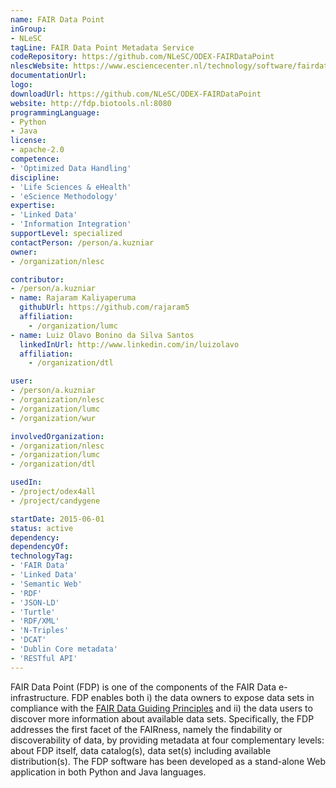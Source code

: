 ```yaml
---
name: FAIR Data Point
inGroup:
- NLeSC
tagLine: FAIR Data Point Metadata Service
codeRepository: https://github.com/NLeSC/ODEX-FAIRDataPoint
nlescWebsite: https://www.esciencecenter.nl/technology/software/fairdatapoint
documentationUrl:
logo:
downloadUrl: https://github.com/NLeSC/ODEX-FAIRDataPoint
website: http://fdp.biotools.nl:8080
programmingLanguage:
- Python
- Java
license:
- apache-2.0
competence:
- 'Optimized Data Handling'
discipline:
- 'Life Sciences & eHealth'
- 'eScience Methodology'
expertise:
- 'Linked Data'
- 'Information Integration'
supportLevel: specialized
contactPerson: /person/a.kuzniar
owner:
- /organization/nlesc

contributor:
- /person/a.kuzniar
- name: Rajaram Kaliyaperuma
  githubUrl: https://github.com/rajaram5
  affiliation:
    - /organization/lumc
- name: Luiz Olavo Bonino da Silva Santos
  linkedInUrl: http://www.linkedin.com/in/luizolavo
  affiliation:
    - /organization/dtl

user:
- /person/a.kuzniar
- /organization/nlesc
- /organization/lumc
- /organization/wur

involvedOrganization:
- /organization/nlesc
- /organization/lumc
- /organization/dtl

usedIn:
- /project/odex4all
- /project/candygene

startDate: 2015-06-01
status: active
dependency:
dependencyOf:
technologyTag:
- 'FAIR Data'
- 'Linked Data'
- 'Semantic Web'
- 'RDF'
- 'JSON-LD'
- 'Turtle'
- 'RDF/XML'
- 'N-Triples'
- 'DCAT'
- 'Dublin Core metadata'
- 'RESTful API'
---
```

FAIR Data Point (FDP) is one of the components of the FAIR Data e-infrastructure. FDP enables both i) the data owners to expose data sets in compliance with the [FAIR Data Guiding Principles](http://www.force11.org/group/fairgroup/fairprinciples) and ii) the data users to discover more information about available data sets. Specifically, the FDP addresses the first facet of the FAIRness, namely the findability or discoverability of data, by providing metadata at four complementary levels: about FDP itself, data catalog(s), data set(s) including available distribution(s). The FDP software has been developed as a stand-alone Web application in both Python and Java languages.

